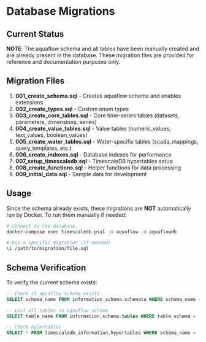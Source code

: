 # Database Migrations

## Current Status

**NOTE**: The aquaflow schema and all tables have been manually created and are already present in the database. These migration files are provided for reference and documentation purposes only.

## Migration Files

1. **001_create_schema.sql** - Creates aquaflow schema and enables extensions
2. **002_create_types.sql** - Custom enum types
3. **003_create_core_tables.sql** - Core time-series tables (datasets, parameters, dimensions, series)
4. **004_create_value_tables.sql** - Value tables (numeric_values, text_values, boolean_values)
5. **005_create_water_tables.sql** - Water-specific tables (scada_mappings, query_templates, etc.)
6. **006_create_indexes.sql** - Database indexes for performance
7. **007_setup_timescaledb.sql** - TimescaleDB hypertables setup
8. **008_create_functions.sql** - Helper functions for data processing
9. **009_initial_data.sql** - Sample data for development

## Usage

Since the schema already exists, these migrations are **NOT** automatically run by Docker. To run them manually if needed:

```bash
# Connect to the database
docker-compose exec timescaledb psql -U aquaflow -d aquaflowdb

# Run a specific migration (if needed)
\i /path/to/migration/file.sql
```

## Schema Verification

To verify the current schema exists:

```sql
-- Check if aquaflow schema exists
SELECT schema_name FROM information_schema.schemata WHERE schema_name = 'aquaflow';

-- List all tables in aquaflow schema
SELECT table_name FROM information_schema.tables WHERE table_schema = 'aquaflow';

-- Check hypertables
SELECT * FROM timescaledb_information.hypertables WHERE schema_name = 'aquaflow';
```